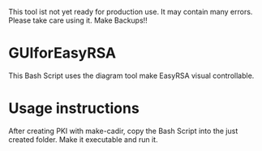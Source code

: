 This tool ist not yet ready for production use. It may contain many errors. Please take care using it. Make Backups!!
# GUIforEasyRSA
This Bash Script uses the diagram tool make EasyRSA visual controllable. 

# Usage instructions
After creating PKI with make-cadir, copy the Bash Script into the just created folder. Make it executable and run it.
